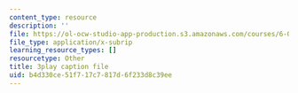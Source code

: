 ```yaml
---
content_type: resource
description: ''
file: https://ol-ocw-studio-app-production.s3.amazonaws.com/courses/6-0001-introduction-to-computer-science-and-programming-in-python-fall-2016/b4d330ce51f717c7817d6f233d8c39ee_FKp-6sojt9A.srt
file_type: application/x-subrip
learning_resource_types: []
resourcetype: Other
title: 3play caption file
uid: b4d330ce-51f7-17c7-817d-6f233d8c39ee
---
```

